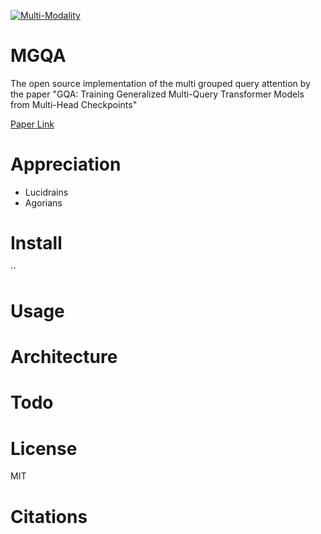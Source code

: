 [![Multi-Modality](agorabanner.png)](https://discord.gg/qUtxnK2NMf)

# MGQA
The open source implementation of the multi grouped query attention by the paper "GQA: Training Generalized Multi-Query Transformer Models from Multi-Head Checkpoints"


[Paper Link](https://arxiv.org/abs/2305.13245)

# Appreciation
* Lucidrains
* Agorians

# Install
``

# Usage

# Architecture

# Todo


# License
MIT

# Citations


